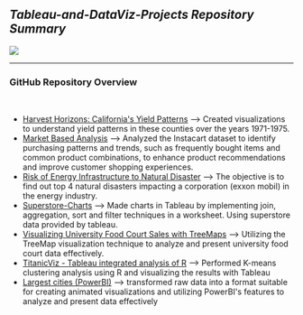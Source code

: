 <h2 align= "Left"><em>Tableau-and-DataViz-Projects Repository Summary</em></h2>


<div align="Left">
<a href="https://public.tableau.com/app/profile/shrey.jain6858/vizzes"><img src="https://github.com/shreyjain99/Tableau-and-DataViz-Projects/blob/main/src%20files/Tableau-Logo-768x432.png""></a>
</div>

<hr width="100%" size="2">

<h3 align= "left"> <b> GitHub Repository Overview </b> </h3>

<br>

<body>
    <ul>
        <li><ins>Harvest Horizons: California's Yield Patterns</ins>  --> Created visualizations to understand yield patterns in these counties over the years 1971-1975.</li>
          
  <li><ins>Market Based Analysis</ins> --> Analyzed the Instacart dataset to identify purchasing patterns and trends, such as frequently bought items and common product combinations, to enhance product recommendations and improve customer shopping experiences.</li>
        
  <li><ins>Risk of Energy Infrastructure to Natural Disaster</ins> --> The objective is to find out top 4 natural disasters impacting a corporation (exxon mobil) in the energy industry.</li>
    
  <li><ins>Superstore-Charts</ins> --> Made charts in Tableau by implementing join, aggregation, sort and filter techniques in a worksheet. Using superstore data provided by tableau. </li>
    
  <li><ins>Visualizing University Food Court Sales with TreeMaps</ins> --> Utilizing the TreeMap visualization technique to analyze and present university food court data effectively.</li>
    
  <li><ins>TitanicViz - Tableau integrated analysis of R</ins> --> Performed K-means clustering analysis using R and visualizing the results with Tableau</li>
    
  <li><ins>Largest cities (PowerBI)</ins> --> transformed raw data into a format suitable for creating animated visualizations and utilizing PowerBI's features to analyze and present data effectively</li>
          
  </ul>
</body>

<br>
